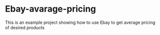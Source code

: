 # Ebay-avarage-pricing


This is an example project showing how to use Ebay to get average pricing of desired products
